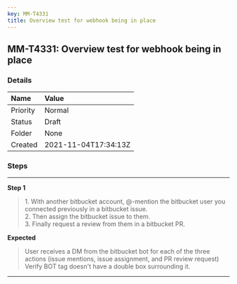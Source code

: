 ```yaml
---
key: MM-T4331
title: Overview test for webhook being in place
---
```


## MM-T4331: Overview test for webhook being in place

### Details

| Name     | Value                |
| :------- | :------------------- |
| Priority | Normal               |
| Status   | Draft                |
| Folder   | None                 |
| Created  | 2021-11-04T17:34:13Z |

### Steps

<hr/>

**Step 1**

> <article>1. With another bitbucket account, @-mention the bitbucket user you connected previously in a bitbucket issue.<br />2. Then assign the bitbucket issue to them.<br />3. Finally request a review from them in a bitbucket PR.</article>

**Expected**

> <article>User receives a DM from the bitbucket bot for each of the three actions (issue mentions, issue assignment, and PR review request)<br />Verify BOT tag doesn't have a double box surrounding it.</article>

<hr/>
